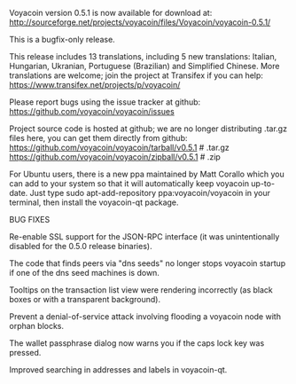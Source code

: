 Voyacoin version 0.5.1 is now available for download at:
http://sourceforge.net/projects/voyacoin/files/Voyacoin/voyacoin-0.5.1/

This is a bugfix-only release.

This release includes 13 translations, including 5 new translations:
Italian, Hungarian, Ukranian, Portuguese (Brazilian) and Simplified Chinese.
More translations are welcome; join the project at Transifex if you can help:
https://www.transifex.net/projects/p/voyacoin/

Please report bugs using the issue tracker at github:
https://github.com/voyacoin/voyacoin/issues

Project source code is hosted at github; we are no longer
distributing .tar.gz files here, you can get them
directly from github:
https://github.com/voyacoin/voyacoin/tarball/v0.5.1  # .tar.gz
https://github.com/voyacoin/voyacoin/zipball/v0.5.1  # .zip

For Ubuntu users, there is a new ppa maintained by Matt Corallo which
you can add to your system so that it will automatically keep
voyacoin up-to-date.  Just type
sudo apt-add-repository ppa:voyacoin/voyacoin
in your terminal, then install the voyacoin-qt package.


BUG FIXES

Re-enable SSL support for the JSON-RPC interface (it was unintentionally
disabled for the 0.5.0 release binaries).

The code that finds peers via "dns seeds" no longer stops voyacoin startup
if one of the dns seed machines is down.

Tooltips on the transaction list view were rendering incorrectly (as black boxes
or with a transparent background).

Prevent a denial-of-service attack involving flooding a voyacoin node with
orphan blocks.

The wallet passphrase dialog now warns you if the caps lock key was pressed.

Improved searching in addresses and labels in voyacoin-qt.
